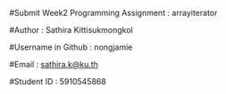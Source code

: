 #Submit Week2 Programming Assignment : arrayiterator

#Author : Sathira Kittisukmongkol

#Username in Github : nongjamie

#Email : sathira.k@ku.th

#Student ID : 5910545868
